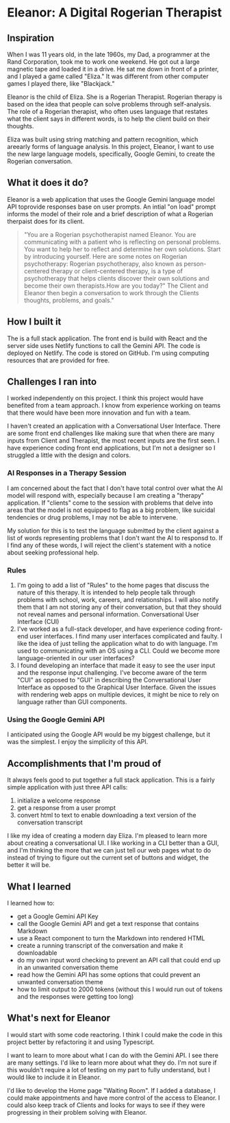 # Eleanor: A Digital Rogerian Therapist
## Inspiration

When I was 11 years old, in the late 1960s, my Dad, a programmer at the Rand Corporation, took me to work one weekend. He got out a large magnetic tape and loaded it in a drive. He sat me down in front of a printer, and I played a game called "Eliza." It was different from other computer games I played there, like "Blackjack."  

Eleanor is the child of Eliza. She is a Rogerian Therapist. Rogerian therapy is based on the idea that people can solve problems through self-analysis. The role of a Rogerian therapist, who often uses language that restates what the client says in different words, is to help the client build on their thoughts.  

Eliza was built using string matching and pattern recognition, which areearly forms of language analysis. In this project, Eleanor, I want to use the new large language models, specifically, Google Gemini, to create the Rogerian conversation.  

## What it does it do?

Eleanor is a web application that uses the Google Gemini language model API toprovide responses base on user prompts. An intial "on load" prompt informs the model of their role and a brief description of what a Rogerian therpaist does for its client.   

> "You are a Rogerian psychotherapist named Eleanor. You are communicating with a patient who is reflecting on personal problems. You want to help her to reflect and determine her own solutions. Start by introducing yourself. Here are some notes on Rogerian psychotherapy: Rogerian psychotherapy, also known as person-centered therapy or client-centered therapy, is a type of psychotherapy that helps clients discover their own solutions and become their own therapists.How are you today?"
The Client and Eleanor then begin a conversation to work through the Clients thoughts, problems, and goals."  

## How I built it
The is a full stack application. The front end is build with React and the server side uses Netlify functions to call the Gemini API. The code is deployed on Netlify. The code is stored on GitHub. I'm using computing resources that are provided for free.  

## Challenges I ran into

I worked independently on this project. I think this project would have benefited from a team approach. I know from experience working on teams that there would have been more innovation and fun with a team.  

I haven't created an application with a Conversational User Interface. There are some front end challenges like making sure that when there are many inputs from Client and Therapist, the most recent inputs are the first seen.
I have experience coding front end applications, but I'm not a designer so I struggled a little with the design and colors.  

### AI Responses in a Therapy Session  

I am concerned about the fact that I don't have total control over what the AI model will respond with, especially because I am creating a "therapy" application. If "clients" come to the session with problems that delve into areas that the model is not equipped to flag as a big problem, like suicidal tendencies or drug problems, I may not be able to intervene.  

My solution for this is to test the language submitted by the client against a list of words representing problems that I don't want the AI to responsd to. If I find any of these words, I will reject the client's statement with a notice about seeking professional help.  

### Rules  

1. I'm going to add a list of "Rules" to the home pages that discuss the nature of this therapy. It is intended to help people talk through problems with school, work, careers, and relationships. I will also notify them that I am not storing any of their conversation, but that they should not reveal names and personal information.
Conversational User Interface (CUI)   
2. I've worked as a full-stack developer, and have experience coding front-end user interfaces. I find many user interfaces complicated and faulty. I like the idea of just telling the application what to do with language. I'm used to communicating with an OS using a CLI. Could we become more language-oriented in our user interfaces?  
3. I found developing an interface that made it easy to see the user input and the response input challenging. I've become aware of the term "CUI" as opposed to "GUI" in describing the Conversational User Interface as opposed to the Graphical User Interface. Given the issues with rendering web apps on multiple devices, it might be nice to rely on language rather than GUI components.  

### Using the Google Gemini API  

I anticipated using the Google API would be my biggest challenge, but it was the simplest. I enjoy the simplicity of this API.  

## Accomplishments that I'm proud of  

It always feels good to put together a full stack application. This is a fairly simple application with just three API calls:  

1. initialize a welcome response
2. get a response from a user prompt
3. convert html to text to enable downloading a text version of the conversation transcript  

I like my idea of creating a modern day Eliza.
I'm pleased to learn more about creating a conversational UI. I like working in a CLI better than a GUI, and I'm thinking the more that we can just tell our web pages what to do instead of trying to figure out the current set of buttons and widget, the better it will be.  

## What I learned  

I learned how to:  
* get a Google Gemini API Key
* call the Google Gemini API and get a text response that contains Markdown
* use a React component to turn the Markdown into rendered HTML
* create a running transcript of the conversation and make it downloadable
* do my own input word checking to prevent an API call that could end up in an unwanted conversation theme
* read how the Gemini API has some options that could prevent an unwanted conversation theme
* how to limit output to 2000 tokens (without this I would run out of tokens and the responses were getting too long)  

## What's next for Eleanor  
I would start with some code reactoring. I think I could make the code in this project better by refactoring it and using Typescript.  

I want to learn to more about what I can do with the Gemini API. I see there are many settings. I'd like to learn more about what they do. I'm not sure if this wouldn't require a lot of testing on my part to fully understand, but I would like to include it in Eleanor.  

I'd like to develop the Home page "Waiting Room". If I added a database, I could make appointments and have more control of the access to Eleanor. I could also keep track of Clients and looks for ways to see if they were progressing in their problem solving with Eleanor.  

